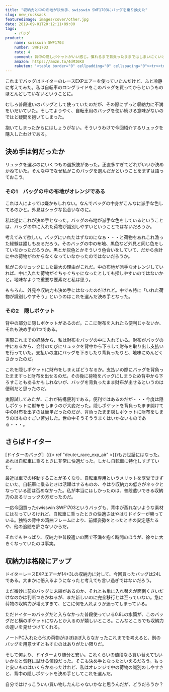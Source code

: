 ```yaml
---
title: "収納力と中の布地が決め手、swisswin SWF1703にバッグを乗り換えた"
slug: new_rucksack
featuredimage: images/cover/other.jpg
date: 2019-09-01T20:12:11+09:00
tags:
    - バッグ
product:
    name: swisswin SWF1703
    number: SWF1703
    rate: 4
    comment: 背中の隠しポケットがいい感じ。慣れるまで背負ったままではしまいにくいけれど。
    amazon: https://amzn.to/4dMI6KU
    rakuten: '<table border="0" cellpadding="0" cellspacing="0"><tr><td><div style="border:1px solid #95a5a6;border-radius:.75rem;background-color:#FFFFFF;width:504px;margin:0px;padding:5px;text-align:center;overflow:hidden;"><table><tr><td style="width:240px"><a href="https://hb.afl.rakuten.co.jp/hgc/191a0bb7.6f2494f0.191a0bb8.1afa8296/?pc=https%3A%2F%2Fitem.rakuten.co.jp%2Ffashiontrend%2F2017-1703%2F&m=http%3A%2F%2Fm.rakuten.co.jp%2Ffashiontrend%2Fi%2F10000528%2F&link_type=picttext&ut=eyJwYWdlIjoiaXRlbSIsInR5cGUiOiJwaWN0dGV4dCIsInNpemUiOiIyNDB4MjQwIiwibmFtIjoxLCJuYW1wIjoicmlnaHQiLCJjb20iOjEsImNvbXAiOiJkb3duIiwicHJpY2UiOjEsImJvciI6MSwiY29sIjoxLCJiYnRuIjoxfQ%3D%3D" target="_blank" rel="nofollow noopener noreferrer" style="word-wrap:break-word;"  ><img src="https://hbb.afl.rakuten.co.jp/hgb/191a0bb7.6f2494f0.191a0bb8.1afa8296/?me_id=1307819&item_id=10000528&m=https%3A%2F%2Fthumbnail.image.rakuten.co.jp%2F%400_gold%2Ffashiontrend%2Fpimg%2Fsw-f%2Fsw-f1703%2Fa1.jpg%3F_ex%3D80x80&pc=https%3A%2F%2Fthumbnail.image.rakuten.co.jp%2F%400_gold%2Ffashiontrend%2Fpimg%2Fsw-f%2Fsw-f1703%2Fa1.jpg%3F_ex%3D240x240&s=240x240&t=picttext" border="0" style="margin:2px" alt="[商品価格に関しましては、リンクが作成された時点と現時点で情報が変更されている場合がございます。]" title="[商品価格に関しましては、リンクが作成された時点と現時点で情報が変更されている場合がございます。]"></a></td><td style="vertical-align:top;width:248px;"><p style="font-size:12px;line-height:1.4em;text-align:left;margin:0px;padding:2px 6px;word-wrap:break-word"><a href="https://hb.afl.rakuten.co.jp/hgc/191a0bb7.6f2494f0.191a0bb8.1afa8296/?pc=https%3A%2F%2Fitem.rakuten.co.jp%2Ffashiontrend%2F2017-1703%2F&m=http%3A%2F%2Fm.rakuten.co.jp%2Ffashiontrend%2Fi%2F10000528%2F&link_type=picttext&ut=eyJwYWdlIjoiaXRlbSIsInR5cGUiOiJwaWN0dGV4dCIsInNpemUiOiIyNDB4MjQwIiwibmFtIjoxLCJuYW1wIjoicmlnaHQiLCJjb20iOjEsImNvbXAiOiJkb3duIiwicHJpY2UiOjEsImJvciI6MSwiY29sIjoxLCJiYnRuIjoxfQ%3D%3D" target="_blank" rel="nofollow noopener noreferrer" style="word-wrap:break-word;"  >チェストベルト get リュック リュックサック 大容量 防水 レディース メンズリュック アウトドア バッグ 高校生 カジュアル 登山リュック 通学 旅行バッグ ノートPC収納 ビジネス 通勤用 おしゃれ 多機能 軽量 リュック ママリュック 24L　swisswin SWF1703</a><br><span >価格：5980円（税込、送料無料)</span> <span style="color:#BBB">(2019/9/1時点)</span></p><div style="margin:10px;"><a href="https://hb.afl.rakuten.co.jp/hgc/191a0bb7.6f2494f0.191a0bb8.1afa8296/?pc=https%3A%2F%2Fitem.rakuten.co.jp%2Ffashiontrend%2F2017-1703%2F&m=http%3A%2F%2Fm.rakuten.co.jp%2Ffashiontrend%2Fi%2F10000528%2F&link_type=picttext&ut=eyJwYWdlIjoiaXRlbSIsInR5cGUiOiJwaWN0dGV4dCIsInNpemUiOiIyNDB4MjQwIiwibmFtIjoxLCJuYW1wIjoicmlnaHQiLCJjb20iOjEsImNvbXAiOiJkb3duIiwicHJpY2UiOjEsImJvciI6MSwiY29sIjoxLCJiYnRuIjoxfQ%3D%3D" target="_blank" rel="nofollow noopener noreferrer" style="word-wrap:break-word;"  ><img src="https://static.affiliate.rakuten.co.jp/makelink/rl.svg" style="float:left;max-height:27px;width:auto;margin-top:0"></a><a href="https://hb.afl.rakuten.co.jp/hgc/191a0bb7.6f2494f0.191a0bb8.1afa8296/?pc=https%3A%2F%2Fitem.rakuten.co.jp%2Ffashiontrend%2F2017-1703%2F%3Fscid%3Daf_pc_bbtn&m=http%3A%2F%2Fm.rakuten.co.jp%2Ffashiontrend%2Fi%2F10000528%2F%3Fscid%3Daf_pc_bbtn&link_type=picttext&ut=eyJwYWdlIjoiaXRlbSIsInR5cGUiOiJwaWN0dGV4dCIsInNpemUiOiIyNDB4MjQwIiwibmFtIjoxLCJuYW1wIjoicmlnaHQiLCJjb20iOjEsImNvbXAiOiJkb3duIiwicHJpY2UiOjEsImJvciI6MSwiY29sIjoxLCJiYnRuIjoxfQ==" target="_blank" rel="nofollow noopener noreferrer" style="word-wrap:break-word;"  ><div style="float:right;width:41%;height:27px;background-color:#bf0000;color:#fff !important;font-size:12px;font-weight:500;line-height:27px;margin-left:1px;padding: 0 12px;border-radius:16px;cursor:pointer;text-align:center;">楽天で購入</div></a></div></td><tr></table></div><br><p style="color:#000000;font-size:12px;line-height:1.4em;margin:5px;word-wrap:break-word"></p></td></tr></table>'
---
```


これまでバッグはドイターのレースEXPエアーを使っていたんだけど、ふと冷静に考えてみた。私は自転車のロングライドをこのバッグを買ってからというものほとんどしていないということに。

むしろ普段遣いのバッグとして使っていたのだが、その際にずっと収納力に不満をいだいていた。そしてようやく、自転車用のバッグを使い続ける意味がないのではと疑問を抱いてしまった。

抱いてしまったからにはしょうがない。そういうわけで今回紹介するリュックを購入したわけである。

<!--more-->

## 決め手は何だったか

リュックを選ぶのにいくつもの選択肢があった。正直多すぎてどれがいいか決めかねていた。そんな中でなぜ私がこのバッグを選んだかということをまずは語っておこう。

### その1　バッグの中の布地がオレンジである

これは人によっては嫌かもしれない。なんでバッグの中身がこんなに派手な色してるのかと。外見はシックな色合いなのに。

私は逆にこれが決め手となった。バッグの布地が派手な色をしているということは、バッグの中に入れた荷物が識別しやすいということではないだろうか。

考えてみて欲しい。バッグにいれたはずなのになぁ・・・と荷物をあれこれ漁った経験は誰しもあるだろう。そのバッグの中の布地、黒色など外見と同じ色をしていなかっただろうか。黒とか灰色とかそういう色合いをしていて、だから余計に中の荷物がわからなくなっていなかったのではないだろうか。

私がこのリュックにした最大の理由がこれだ。中の布地が派手なオレンジしていれば、中に入れた荷物がぐちゃぐちゃになったとしても探しやすいのではないかと。地味なようで重要な要素だと私は思う。

もちろん、外見や収納力も決め手にはなったのだけれど。中でも特に「いれた荷物が識別しやすそう」というのはこれを選んだ決め手となった。

### その2　隠しポケット

背中の部分に隠しポケットがあるのだ。ここに財布を入れたら便利じゃないか、それも決め手の1つである。

実際これまでの経験から、私は財布をバッグの中に入れている。財布がバッグの中にあるから、会計のたびにリュックを背中から下ろして財布を取り出し支払いを行っていた。支払いの度にバッグを下ろしたり背負ったりと、地味にめんどくさかったのだ。

これを隠しポケットに財布をしまえばどうなるか。支払いの際にバッグを背負ったまますっと財布を出せるのだ。その後に荷物をバッグにしまうため背中から下ろすこともあるかもしれないが、バッグを背負ったまま財布が出せるというのは便利だと思ったのだ。

実際試してみたが、これが結構便利である。便利ではあるのだが・・・今度は隠しポケットに財布をしまうのが大変だった。隠しポケットを背負ったまま開けて中の財布を出すのは簡単だったのだが、背負ったまま隠しポケットに財布をしまうのはものすごい苦労した。世の中そうそううまくはいかないものである・・・。

## さらばドイター

[ドイターのバッグ］({{< ref "deuter_race_exp_air" >}})もお世話にはなった。あれは自転車に乗るときに非常に快適だった。しかし自転車に特化しすぎていた。

最近は車での移動することが多くなり、自転車専用というメリットを享受できずにいた。自転車に乗るときは活躍はするものの、やはり収納力の低さがネックとなっている面は否めなかった。私が本当にほしかったのは、普段遣いできる収納力のあるリュックの方だったのだ。

一応今回買ったswisswin SWF1703というバッグも、背中が蒸れないような素材にはなっているけれど、自転車に乗ったときの快適さはやはりドイターが勝っている。独特の背中の湾曲フレームにより、前傾姿勢をとったときの安定感たるや、他の追随を許さないからだ。

それでもやっぱり、収納力や普段遣いの面で不満を抱く時間のほうが、徐々に大きくなっていたのは事実。

## 収納力は格段にアップ

ドイターレースEXPエアーが14+3Lの収納力に対して、今回買ったバッグは24Lである。大まかに倍入るようになったと考えても言い過ぎではないだろう。

まだ微妙に前のバッグに未練があるのか、それとも単に入れ替えが面倒くさいだけなのかは判断つきかねるが、まだ新しいのに完全移行とは至っていない。急に荷物の収納力が増えすぎて、どこに何を入れようか迷ってしまっている。

ただドイターのバッグだと入らなかった普段使っている0.8Lの水筒が、このバッグだと横のポケットになんとか入るのが嬉しいところ。こんなところでも収納力の違いを見せつけてくれる。

ノートPC入れたら他の荷物がほぼほぼ入らなかったこれまでを考えると、別のバッグを用意せずともすむのはありがたい限りだ。

そして何より、ドイターより随分と安い。これくらいの値段なら買い替えてもいいかなと気軽に試せる値段だった。そこも決め手となったといえるだろう。もっと安いものはいくらかあったけれど、私はオレンジで中の荷物の識別のしやすさと、背中の隠しポケットを決め手としてこれを選んだ。

自分ではけっこういい買い物したんじゃないかなと思うんだが、どうだろうか？

<a href="https://hb.afl.rakuten.co.jp/hsc/1916093e.da066558.18978272.cd0c8102/?link_type=pict&ut=eyJwYWdlIjoic2hvcCIsInR5cGUiOiJwaWN0IiwiY29sIjowLCJjYXQiOiIyOSIsImJhbiI6IjE1ODcxNjkifQ%3D%3D" target="_blank" rel="nofollow noopener noreferrer" style="word-wrap:break-word;"  ><img src="https://hbb.afl.rakuten.co.jp/hsb/1916093e.da066558.18978272.cd0c8102/?me_id=1&me_adv_id=1587169&t=pict" border="0" style="margin:2px" alt="" title=""></a>
